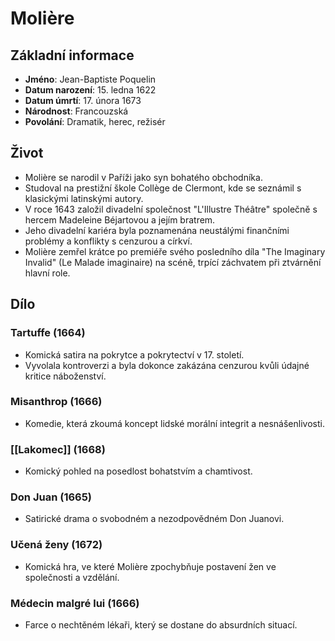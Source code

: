 # Molière
## Základní informace
- **Jméno**: Jean-Baptiste Poquelin
- **Datum narození**: 15. ledna 1622
- **Datum úmrtí**: 17. února 1673
- **Národnost**: Francouzská
- **Povolání**: Dramatik, herec, režisér

## Život
- Molière se narodil v Paříži jako syn bohatého obchodníka.
- Studoval na prestižní škole Collège de Clermont, kde se seznámil s klasickými latinskými autory.
- V roce 1643 založil divadelní společnost "L'Illustre Théâtre" společně s hercem Madeleine Béjartovou a jejím bratrem.
- Jeho divadelní kariéra byla poznamenána neustálými finančními problémy a konflikty s cenzurou a církví.
- Molière zemřel krátce po premiéře svého posledního díla "The Imaginary Invalid" (Le Malade imaginaire) na scéně, trpící záchvatem při ztvárnění hlavní role.

## Dílo
### Tartuffe (1664)
- Komická satira na pokrytce a pokrytectví v 17. století.
- Vyvolala kontroverzi a byla dokonce zakázána cenzurou kvůli údajné kritice náboženství.

### Misanthrop (1666)
- Komedie, která zkoumá koncept lidské morální integrit a nesnášenlivosti.

### [[Lakomec]] (1668)
- Komický pohled na posedlost bohatstvím a chamtivost.

### Don Juan (1665)
- Satirické drama o svobodném a nezodpovědném Don Juanovi.

### Učená ženy (1672)
- Komická hra, ve které Molière zpochybňuje postavení žen ve společnosti a vzdělání.

### Médecin malgré lui (1666)
- Farce o nechtěném lékaři, který se dostane do absurdních situací.